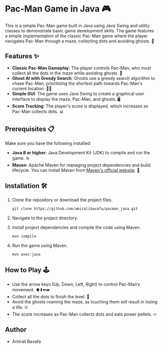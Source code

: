 # Pac-Man Game in Java 🎮

This is a simple Pac-Man game built in Java using Java Swing and utility classes to demonstrate basic game development skills. The game features a simple implementation of the classic Pac-Man game where the player navigates Pac-Man through a maze, collecting dots and avoiding ghosts. 👻

## Features ✨

- **Classic Pac-Man Gameplay**: The player controls Pac-Man, who must collect all the dots in the maze while avoiding ghosts. 🍒
- **Ghost AI with Greedy Search**: Ghosts use a greedy search algorithm to chase Pac-Man, prioritizing the shortest path towards Pac-Man's current location. 🧠👹
- **Simple GUI**: The game uses Java Swing to create a graphical user interface to display the maze, Pac-Man, and ghosts. 🖥️
- **Score Tracking**: The player's score is displayed, which increases as Pac-Man collects dots. 📊

## Prerequisites 📋

Make sure you have the following installed:
- **Java 8 or higher**: Java Development Kit (JDK) to compile and run the game. ☕️
- **Maven**: Apache Maven for managing project dependencies and build lifecycle. You can install Maven from [Maven's official website](https://maven.apache.org/). 🔧

## Installation 🛠️

1. Clone the repository or download the project files.
   ```bash
   git clone https://github.com/amiralibavafa/pacman_java.git
2. Navigate to the project directory.

3. Install project dependencies and compile the code using Maven.
   ```bash
   mvn compile

4. Run the game using Maven.
   ```bash
   mvn exec:java

## How to Play 🕹️
- Use the arrow keys (Up, Down, Left, Right) to control Pac-Man’s movement. ⬆️⬇️⬅️➡️
- Collect all the dots to finish the level. 💎
- Avoid the ghosts roaming the maze, as touching them will result in losing a life. ☠️
- The score increases as Pac-Man collects dots and eats power pellets. 🔥

## Author 
- Amirali Bavafa
